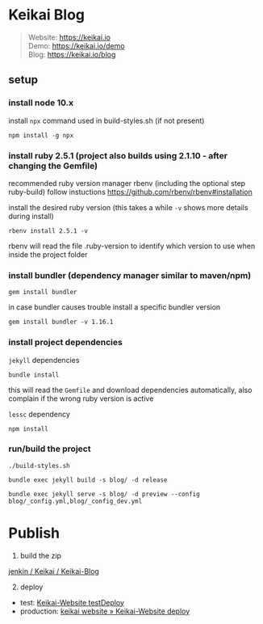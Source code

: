# Keikai Blog

> Website: https://keikai.io  
> Demo: https://keikai.io/demo  
> Blog: https://keikai.io/blog

## setup

### install node 10.x
install `npx` command used in build-styles.sh (if not present)

    npm install -g npx

### install ruby 2.5.1 (project also builds using 2.1.10 - after changing the Gemfile)

recommended ruby version manager rbenv 
(including the optional step ruby-build)
follow instuctions https://github.com/rbenv/rbenv#installation

install the desired ruby version (this takes a while `-v` shows more details during install)

    rbenv install 2.5.1 -v

rbenv will read the file .ruby-version to identify which version to use when inside the project folder

### install bundler (dependency manager similar to maven/npm)

    gem install bundler
    
in case bundler causes trouble install a specific bundler version

    gem install bundler -v 1.16.1

### install project dependencies
`jekyll` dependencies

    bundle install
  
this will read the `Gemfile` and download dependencies automatically, also complain if the wrong ruby version is active

`lessc` dependency

    npm install


### run/build the project

    ./build-styles.sh

    bundle exec jekyll build -s blog/ -d release

    bundle exec jekyll serve -s blog/ -d preview --config blog/_config.yml,blog/_config_dev.yml

# Publish

1. build the zip

[jenkin / Keikai / Keikai-Blog](http://jenkins/view/Keikai/job/keikai-website/job/Keikai-Blog/)

2. deploy

* test: [Keikai-Website testDeploy](http://jenkins/view/Keikai/job/keikai-website/job/Keikai-Website%20testDeploy/)
* production: [keikai website » Keikai-Website deploy](http://jenkins/view/Keikai/job/keikai-website/job/Keikai-Website%20deploy/)